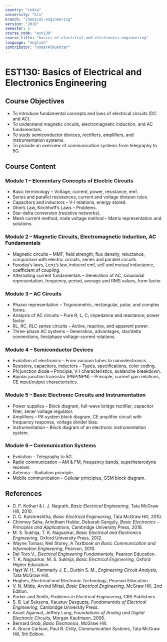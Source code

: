 ```yaml
---
country: "india"
university: "ktu"
branch: "chemical-engineering"
version: "2019"
semester: 1
course_code: "est130"
course_title: "basics-of-electrical-and-electronics-engineering"
language: "english"
contributor: "@UmarAlMukhtar"
---
```


# EST130: Basics of Electrical and Electronics Engineering

## Course Objectives
* To introduce fundamental concepts and laws of electrical circuits (DC and AC).
* To understand magnetic circuits, electromagnetic induction, and AC fundamentals.
* To study semiconductor devices, rectifiers, amplifiers, and instrumentation systems.
* To provide an overview of communication systems from telegraphy to 5G.

## Course Content

### Module 1 – Elementary Concepts of Electric Circuits
* Basic terminology – Voltage, current, power, resistance, emf.  
* Series and parallel resistances, current and voltage division rules.  
* Capacitors and inductors – V-I relations, energy stored.  
* Ohm’s Law, Kirchhoff’s Laws – Problems.  
* Star-delta conversion (resistive networks).  
* Mesh current method, node voltage method – Matrix representation and solutions.

### Module 2 – Magnetic Circuits, Electromagnetic Induction, AC Fundamentals
* Magnetic circuits – MMF, field strength, flux density, reluctance, comparison with electric circuits, series and parallel circuits.  
* Faraday’s laws, Lenz’s law, induced emf, self and mutual inductance, coefficient of coupling.  
* Alternating current fundamentals – Generation of AC, sinusoidal representation, frequency, period, average and RMS values, form factor.

### Module 3 – AC Circuits
* Phasor representation – Trigonometric, rectangular, polar, and complex forms.  
* Analysis of AC circuits – Pure R, L, C; impedance and reactance; power factor.  
* RL, RC, RLC series circuits – Active, reactive, and apparent power.  
* Three-phase AC systems – Generation, advantages, star/delta connections, line/phase voltage-current relations.

### Module 4 – Semiconductor Devices
* Evolution of electronics – From vacuum tubes to nanoelectronics.  
* Resistors, capacitors, inductors – Types, specifications, color coding.  
* PN junction diode – Principle, V-I characteristics, avalanche breakdown.  
* Bipolar junction transistor (PNP/NPN) – Principle, current gain relations, CE input/output characteristics.

### Module 5 – Basic Electronic Circuits and Instrumentation
* Power supplies – Block diagram, full-wave bridge rectifier, capacitor filter, zener voltage regulator.  
* Amplifiers – PA system block diagram, CE amplifier circuit with frequency response, voltage divider bias.  
* Instrumentation – Block diagram of an electronic instrumentation system.

### Module 6 – Communication Systems
* Evolution – Telegraphy to 5G.  
* Radio communication – AM & FM, frequency bands, superheterodyne receiver.  
* Antenna – Radiation principle.  
* Mobile communication – Cellular principles, GSM block diagram.

## References
* D. P. Kothari & I. J. Nagrath, *Basic Electrical Engineering*, Tata McGraw Hill, 2010.  
* D. C. Kulshreshtha, *Basic Electrical Engineering*, Tata McGraw Hill, 2010.  
* Chinmoy Saha, Arindham Halder, Debarati Ganguly, *Basic Electronics – Principles and Applications*, Cambridge University Press, 2018.  
* M. S. Sukhija, T. K. Nagsarkar, *Basic Electrical and Electronics Engineering*, Oxford University Press, 2012.  
* Wayne Tomasi, Neil Storey, *A Textbook on Basic Communication and Information Engineering*, Pearson, 2010.  
* Del Toro V., *Electrical Engineering Fundamentals*, Pearson Education.  
* T. K. Nagsarkar, M. S. Sukhija, *Basic Electrical Engineering*, Oxford Higher Education.  
* Hayt W. H., Kemmerly J. E., Durbin S. M., *Engineering Circuit Analysis*, Tata McGraw Hill.  
* Hughes, *Electrical and Electronic Technology*, Pearson Education.  
* V. N. Mittle, Arvind Mittal, *Basic Electrical Engineering*, McGraw Hill, 2nd Edition.  
* Parker and Smith, *Problems in Electrical Engineering*, CBS Publishers.  
* S. B. Lal Seksena, Kaustuv Dasgupta, *Fundamentals of Electrical Engineering*, Cambridge University Press.  
* Anant Agarwal, Jeffrey Lang, *Foundations of Analog and Digital Electronic Circuits*, Morgan Kaufmann, 2005.  
* Bernard Grob, *Basic Electronics*, McGraw Hill.  
* A. Bruce Carlson, Paul B. Crilly, *Communication Systems*, Tata McGraw Hill, 5th Edition.  
